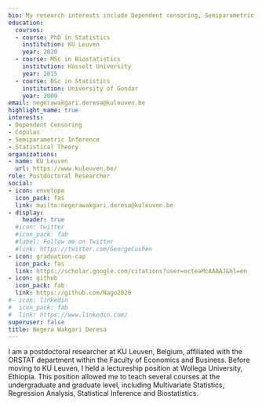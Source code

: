 ```yaml
---
bio: My research interests include Dependent censoring, Semiparametric  modelling and inference and copulas.
education:
  courses:
  - course: PhD in Statistics
    institution: KU Leuven
    year: 2020
  - course: MSc in Biostatistics
    institution: Hasselt University
    year: 2015
  - course: BSc in Statistics
    institution: University of Gondar
    year: 2009
email: negerawakgari.deresa@kuleuven.be
highlight_name: true
interests:
- Dependent Censoring
- Copulas
- Semiparametric Inference
- Statistical Theory
organizations:
- name: KU Leuven
  url: https://www.kuleuven.be/
role: Postdoctoral Researcher
social:
- icon: envelope
  icon_pack: fas
  link: mailto:negerawakgari.deresa@kuleuven.be 
- display:
    header: true
  #icon: twitter
  #icon_pack: fab
  #label: Follow me on Twitter
  #link: https://twitter.com/GeorgeCushen
- icon: graduation-cap
  icon_pack: fas
  link: https://scholar.google.com/citations?user=octeaMcAAAAJ&hl=en
- icon: github
  icon_pack: fab
  link: https://github.com/Nago2020
#- icon: linkedin
#  icon_pack: fab
#  link: https://www.linkedin.com/
superuser: false
title: Negera Wakgari Deresa
---
```


I am a postdoctoral researcher at KU Leuven, Belgium, affiliated with the ORSTAT department within the Faculty of Economics and Business. Before moving to KU Leuven, I held a lectureship position at Wollega University, Ethiopia. This position allowed me to teach several courses at the undergraduate and graduate level, including Multivariate Statistics, Regression Analysis, Statistical Inference and Biostatistics. 

